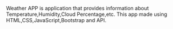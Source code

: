 Weather APP is application that provides information about Temperature,Humidity,Cloud Percentage,etc.
This app made using HTML,CSS,JavaScript,Bootstrap and API.
